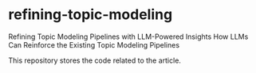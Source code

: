 # refining-topic-modeling
Refining Topic Modeling Pipelines with LLM-Powered Insights
How LLMs Can Reinforce the Existing Topic Modeling Pipelines

This repository stores the code related to the article.
